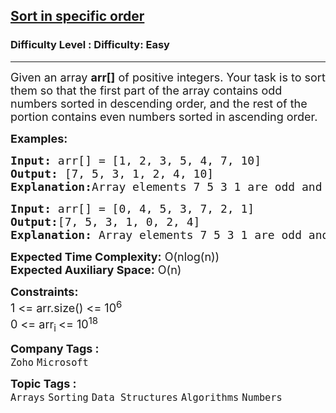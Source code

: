 <h2><a href="https://www.geeksforgeeks.org/problems/sort-in-specific-order2422/0">Sort in specific order</a></h2><h3>Difficulty Level : Difficulty: Easy</h3><hr><div class="problems_problem_content__Xm_eO"><p><span style="font-size: 18px;">Given an array <strong>arr[]</strong> of positive integers. Your task is to sort them so that the first part of the array contains odd numbers sorted in descending order, and the rest of the portion contains even numbers sorted in ascending order.</span></p>
<p><span style="font-size: 18px;"><strong>Examples:</strong></span></p>
<pre><span style="font-size: 18px;"><strong>Input: </strong>arr[] = [1, 2, 3, 5, 4, 7, 10]
<strong>Output:</strong> [7, 5, 3, 1, 2, 4, 10]
</span><strong><span style="font-size: 18px;">Explanation:</span></strong><span style="font-size: 18px;">Array elements 7 5 3 1 are odd and sorted in descending order,whereas 2 4 10 are even numbers and sorted in ascending order.</span></pre>
<pre><span style="font-size: 18px;"><strong>Input: </strong>arr[] = [0, 4, 5, 3, 7, 2, 1]</span>
<span style="font-size: 18px;"><strong style="font-size: 18px;">Output:</strong><span style="font-size: 18px;">[7, 5, 3, 1, 0, 2, 4]<br><strong>Explanation: </strong>Array elements 7 5 3 1 are odd and sorted in descending order,whereas 0 2 4 are even numbers and sorted in ascending order.<br></span></span></pre>
<p><span style="font-size: 18px;"><strong>Expected Time Complexity:</strong> O(nlog(n))<br><strong>Expected Auxiliary Space:</strong> O(n)</span></p>
<p><span style="font-size: 18px;"><strong>Constraints:</strong><br>1 &lt;= arr.size() &lt;= 10<sup>6</sup><br>0 &lt;= arr<sub>i </sub>&lt;= 10<sup>18</sup></span></p></div><p><span style=font-size:18px><strong>Company Tags : </strong><br><code>Zoho</code>&nbsp;<code>Microsoft</code>&nbsp;<br><p><span style=font-size:18px><strong>Topic Tags : </strong><br><code>Arrays</code>&nbsp;<code>Sorting</code>&nbsp;<code>Data Structures</code>&nbsp;<code>Algorithms</code>&nbsp;<code>Numbers</code>&nbsp;